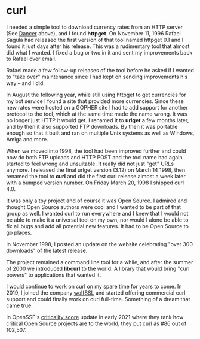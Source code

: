 # curl

I needed a simple tool to download currency rates from an HTTP server (See
[Dancer](dancer.md) above), and I found **httpget**. On November 11, 1996
Rafael Sagula had released the first version of that tool named httpget 0.1
and I found it just days after his release. This was a rudimentary tool that
almost did what I wanted. I fixed a bug or two in it and sent my improvements
back to Rafael over email.

Rafael made a few follow-up releases of the tool before he asked if I wanted
to "take over" maintenance since I had kept on sending improvements his way –
and I did.

In August the following year, while still using httpget to get currencies for
my bot service I found a site that provided more currencies. Since these new
rates were hosted on a GOPHER site I had to add support for another protocol
to the tool, which at the same time made the name wrong. It was no longer just
HTTP it would get. I renamed it to **urlget** a few months later, and by then
it also supported FTP downloads. By then it was portable enough so that it
built and ran on multiple Unix systems as well as Windows, Amiga and more.

When we moved into 1998, the tool had been improved further and could now do
both FTP uploads and HTTP POST and the tool name had again started to feel
wrong and unsuitable. It really did not just "get" URLs anymore. I released
the final urlget version (3.12) on March 14 1998, then renamed the tool to
**curl** and did the first curl release almost a week later with a bumped
version number. On Friday March 20, 1998 I shipped curl 4.0.

It was only a toy project and of course it was Open Source. I admired and
thought Open Source authors were cool and I wanted to be part of that group as
well. I wanted curl to run everywhere and I knew that I would not be able to
make it a universal tool on my own, nor would I alone be able to fix all bugs
and add all potential new features. It had to be Open Source to go places.

In November 1998, I posted an update on the website celebrating "over 300
downloads" of the latest release.

The project remained a command line tool for a while, and after the summer of
2000 we introduced **libcurl** to the world. A library that would bring "curl
powers" to applications that wanted it.

I would continue to work on curl on my spare time for years to come. In 2019,
I joined the company [wolfSSL](https://wolfssl.com) and started offering
commercial curl support and could finally work on curl full-time. Something of
a dream that came true.

In OpenSSF's [criticality score](https://github.com/ossf/criticality_score)
update in early 2021 where they rank how critical Open Source projects are to
the world, they put curl as #86 out of 102,507.
